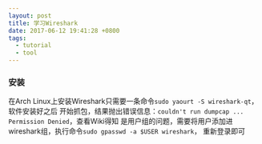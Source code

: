 ```yaml
---
layout: post
title: 学习Wireshark
date: 2017-06-12 19:41:28 +0800
tags:
  - tutorial
  - tool
---
```


### 安装
在Arch Linux上安装Wireshark只需要一条命令`sudo yaourt -S wireshark-qt`，软件安装好之后
开始抓包，结果抛出错误信息：`couldn't run dumpcap ... Permission Denied`，查看Wiki得知
是用户组的问题，需要将用户添加进wireshark组，执行命令`sudo gpasswd -a $USER wireshark`，
重新登录即可
